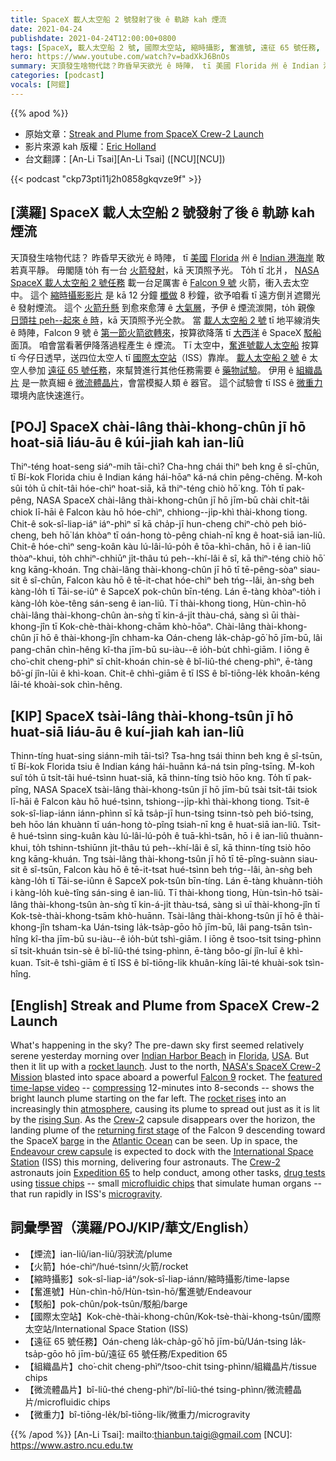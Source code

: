 ```yaml
---
title: SpaceX 載人太空船 2 號發射了後 ê 軌跡 kah 煙流
date: 2021-04-24
publishdate: 2021-04-24T12:00:00+0800
tags: [SpaceX, 載人太空船 2 號, 國際太空站, 縮時攝影, 奮進號, 遠征 65 號任務, Falcon 9 號火箭]
hero: https://www.youtube.com/watch?v=badXkJ6BnOs
summary: 天頂發生啥物代誌？昨昏早天欲光 ê 時陣， tī 美國 Florida 州 ê Indian 港海岸敢若真平靜。毋閣隨 to̍h 有一台火箭發射，kā 天頂照予光。
categories: [podcast]
vocals: [阿錕]
---
```


{{% apod %}}

- 原始文章：[Streak and Plume from SpaceX Crew-2 Launch](https://apod.nasa.gov/apod/ap210424.html)
- 影片來源 kah 版權：[Eric Holland](https://www.youtube.com/user/eric72holland/)
- 台文翻譯：[An-Li Tsai][An-Li Tsai] ([NCU][NCU])

{{< podcast "ckp73pti11j2h0858gkqvze9f" >}}

## [漢羅] SpaceX 載人太空船 2 號發射了後 ê 軌跡 kah 煙流
天頂發生啥物代誌？
昨昏早天欲光 ê 時陣， tī [美國][USA] [Florida][Florida] 州 ê [Indian 港海岸][Indian Harbor Beach] 敢若真平靜。
毋閣隨 to̍h 有一台 [火箭發射][rocket launch]，kā 天頂照予光。
To̍h tī 北爿， [NASA SpaceX 載人太空船 2 號任務][NASA's SpaceX Crew-2 Mission] 載一台足厲害 ê [Falcon 9 號][Falcon 9] 火箭，衝入去太空中。
這个 [縮時攝影影片][featured time-lapse video] 是 kā 12 分鐘 [櫼做][compressing] 8 秒鐘，欲予咱看 tī 遠方倒爿遮爾光 ê 發射煙流。
這个 [火箭升懸][rocket rises] 到愈來愈薄 ê [大氣層][atmosphere]，予伊 ê 煙流湠開，to̍h 親像 [日頭拄 peh--起來 ê 時][rising Sun]，kā 天頂照予光仝款。
當 [載人太空船 2 號][Crew-2a] tī 地平線消失 ê 時陣，Falcon 9 號 ê [第一節火箭欲轉來][returning first stage]，按算欲降落 tī [大西洋][Atlantic Ocean] ê SpaceX [駁船][barge] 面頂。
咱會當看著伊降落過程產生 ê 煙流。
Tī 太空中，[奮進號載人太空船][Endeavour crew capsule] 按算 tī 今仔日透早，送四位太空人 tī [國際太空站][International Space Station]（ISS）靠岸。
[載人太空船 2 號][Crew-2b] ê 太空人參加 [遠征 65 號任務][Expedition 65]，來幫贊進行其他任務需要 ê [藥物試驗][drug tests]。
伊用 ê [組織晶片][tissue chips] 是一款真細 ê [微流體晶片][microfluidic chips]，會當模擬人類 ê 器官。
這个試驗會 tī ISS ê [微重力][microgravity] 環境內底快速進行。

## [POJ] SpaceX chài-lâng thài-khong-chûn jī hō hoat-siā liáu-āu ê kúi-jiah kah ian-liû
Thiⁿ-téng hoat-seng siáⁿ-mih tāi-chì?
Cha-hng chái thiⁿ beh kng ê sî-chūn, tī Bí-kok Florida chiu ê Indian káng hái-hōaⁿ ká-ná chin pêng-chēng.
M̄-koh sûi to̍h ū chi̍t-tâi hóe-chìⁿ hoat-siā, kā thiⁿ-téng chiò hō͘ kng.
To̍h tī pak-pêng, NASA SpaceX chài-lâng thài-khong-chûn jī hō jīm-bū chài chi̍t-tâi chiok lī-hāi ê Falcon kàu hō hóe-chìⁿ, chhiong--ji̍p-khì thài-khong tiong.
Chit-ê sok-sî-liap-iáⁿ iáⁿ-phìⁿ sī kā cha̍p-jī hun-cheng chiⁿ-chò peh bió-cheng, beh hō͘ lán khòaⁿ tī oán-hong tò-pêng chiah-nī kng ê hoat-siā ian-liû.
Chit-ê hóe-chìⁿ seng-koân kàu lú-lâi-lú-po̍h ê tōa-khì-chân, hō i ê ian-liû thòaⁿ-khui, to̍h chhiⁿ-chhiūⁿ ji̍t-thâu tú peh--khí-lâi ê sî, kā thiⁿ-téng chiò hō͘ kng kāng-khoán.
Tng chài-lâng thài-khong-chûn jī hō tī tē-pêng-sòaⁿ siau-sit ê sî-chūn, Falcon kàu hō ê tē-it-chat hóe-chìⁿ beh tńg--lâi, àn-sǹg beh kàng-lo̍h tī Tāi-se-iûⁿ ê SapceX pok-chûn bīn-téng.
Lán ē-tàng khòaⁿ-tio̍h i kàng-lo̍h kòe-têng sán-seng ê ian-liû.
Tī thài-khong tiong, Hùn-chìn-hō chài-lâng thài-khong-chûn àn-sǹg tī kin-á-ji̍t thàu-chá, sàng sì ūi thài-khong-jîn tī Kok-chè-thài-khong-chām khò-hōaⁿ.
Chài-lâng thài-khong-chûn jī hō ê thài-khong-jîn chham-ka Oán-cheng la̍k-cha̍p-gō͘ hō jīm-bū, lâi pang-chān chìn-hêng kî-tha jīm-bū su-iàu--ê io̍h-bu̍t chhì-giām.
I iōng ê cho͘-chit cheng-phìⁿ sī chi̍t-khoán chin-sè ê bî-liû-thé cheng-phìⁿ, ē-tàng bô͘-gí jîn-lūi ê khì-koan.
Chit-ê chhì-giām ē tī ISS ê bî-tiōng-le̍k khoân-kéng lāi-té khoài-sok chìn-hêng.


## [KIP] SpaceX tsài-lâng thài-khong-tsûn jī hō huat-siā liáu-āu ê kuí-jiah kah ian-liû
Thinn-tíng huat-sing siánn-mih tāi-tsì?
Tsa-hng tsái thinn beh kng ê sî-tsūn, tī Bí-kok Florida tsiu ê Indian káng hái-huānn ká-ná tsin pîng-tsīng.
M̄-koh suî to̍h ū tsi̍t-tâi hué-tsìnn huat-siā, kā thinn-tíng tsiò hōo kng.
To̍h tī pak-pîng, NASA SpaceX tsài-lâng thài-khong-tsûn jī hō jīm-bū tsài tsi̍t-tâi tsiok lī-hāi ê Falcon kàu hō hué-tsìnn, tshiong--ji̍p-khì thài-khong tiong.
Tsit-ê sok-sî-liap-iánn iánn-phìnn sī kā tsa̍p-jī hun-tsing tsinn-tsò peh bió-tsing, beh hōo lán khuànn tī uán-hong tò-pîng tsiah-nī kng ê huat-siā ian-liû.
Tsit-ê hué-tsìnn sing-kuân kàu lú-lâi-lú-po̍h ê tuā-khì-tsân, hō i ê ian-liû thuànn-khui, to̍h tshinn-tshiūnn ji̍t-thâu tú peh--khí-lâi ê sî, kā thinn-tíng tsiò hōo kng kāng-khuán.
Tng tsài-lâng thài-khong-tsûn jī hō tī tē-pîng-suànn siau-sit ê sî-tsūn, Falcon kàu hō ê tē-it-tsat hué-tsìnn beh tńg--lâi, àn-sǹg beh kàng-lo̍h tī Tāi-se-iûnn ê SapceX pok-tsûn bīn-tíng.
Lán ē-tàng khuànn-tio̍h i kàng-lo̍h kuè-tîng sán-sing ê ian-liû.
Tī thài-khong tiong, Hùn-tsìn-hō tsài-lâng thài-khong-tsûn àn-sǹg tī kin-á-ji̍t thàu-tsá, sàng sì uī thài-khong-jîn tī Kok-tsè-thài-khong-tsām khò-huānn.
Tsài-lâng thài-khong-tsûn jī hō ê thài-khong-jîn tsham-ka Uán-tsing la̍k-tsa̍p-gōo hō jīm-bū, lâi pang-tsān tsìn-hîng kî-tha jīm-bū su-iàu--ê io̍h-bu̍t tshì-giām.
I iōng ê tsoo-tsit tsing-phìnn sī tsi̍t-khuán tsin-sè ê bî-liû-thé tsing-phìnn, ē-tàng bôo-gí jîn-luī ê khì-kuan.
Tsit-ê tshì-giām ē tī ISS ê bî-tiōng-li̍k khuân-kíng lāi-té khuài-sok tsìn-hîng.

## [English] Streak and Plume from SpaceX Crew-2 Launch
What's happening in the sky? The pre-dawn sky first seemed relatively serene yesterday morning over [Indian Harbor Beach][Indian Harbor Beach] in [Florida][Florida], [USA][USA]. But then it lit up with a [rocket launch][rocket launch]. Just to the north, [NASA's SpaceX Crew-2 Mission][NASA's SpaceX Crew-2 Mission] blasted into space aboard a powerful [Falcon 9][Falcon 9] rocket. The [featured time-lapse video][featured time-lapse video] -- [compressing][compressing] 12-minutes into 8-seconds -- shows the bright launch plume starting on the far left. The [rocket rises][rocket rises] into an increasingly thin [atmosphere][atmosphere], causing its plume to spread out just as it is lit by the [rising Sun][rising Sun]. As the [Crew-2][Crew-2a] capsule disappears over the horizon, the landing plume of the [returning first stage][returning first stage] of the Falcon 9 descending toward the SpaceX [barge][barge] in the [Atlantic Ocean][Atlantic Ocean] can be seen. Up in space, the [Endeavour crew capsule][Endeavour crew capsule] is expected to dock with the [International Space Station][International Space Station] (ISS) this morning, delivering four astronauts. The [Crew-2][Crew-2b] astronauts join [Expedition 65][Expedition 65] to help conduct, among other tasks, [drug tests][drug tests] using [tissue chips][tissue chips] -- small [microfluidic chips][microfluidic chips] that simulate human organs -- that run rapidly in ISS's [microgravity][microgravity].

## 詞彙學習（漢羅/POJ/KIP/華文/English）

- 【煙流】ian-liû/ian-liû/羽狀流/plume
- 【火箭】hóe-chìⁿ/hué-tsìnn/火箭/rocket
- 【縮時攝影】sok-sî-liap-iáⁿ/sok-sî-liap-iánn/縮時攝影/time-lapse
- 【奮進號】Hùn-chìn-hō/Hùn-tsìn-hō/奮進號/Endeavour
- 【駁船】pok-chûn/pok-tsûn/駁船/barge
- 【國際太空站】Kok-chè-thài-khong-chûn/Kok-tsè-thài-khong-tsûn/國際太空站/International Space Station (ISS)
- 【遠征 65 號任務】Oán-cheng la̍k-cha̍p-gō͘ hō jīm-bū/Uán-tsing la̍k-tsa̍p-gōo hō jīm-bū/遠征 65 號任務/Expedition 65
- 【組織晶片】cho͘-chit cheng-phìⁿ/tsoo-chit tsing-phìnn/組織晶片/tissue chips
- 【微流體晶片】bî-liû-thé cheng-phìⁿ/bî-liû-thé tsing-phìnn/微流體晶片/microfluidic chips
- 【微重力】bî-tiōng-le̍k/bî-tiōng-li̍k/微重力/microgravity

{{% /apod %}}
[An-Li Tsai]: mailto:thianbun.taigi@gmail.com
[NCU]: https://www.astro.ncu.edu.tw

[Indian Harbor Beach]:https://en.wikipedia.org/wiki/Indian_Harbour_Beach,_Florida
[Florida]:https://en.wikipedia.org/wiki/Florida
[USA]:https://www.cia.gov/the-world-factbook/countries/united-states/
[rocket launch]:https://youtu.be/lW07SN3YoLI?t=16130
[NASA's SpaceX Crew-2 Mission]:https://blogs.nasa.gov/crew-2/2021/04/23/nasa-spacex-officials-thrilled-with-crew-2-launch-success/
[Falcon 9]:https://www.spacex.com/vehicles/falcon-9/
[featured time-lapse video]:https://www.youtube.com/watch?v=2lmisMgE_Oc
[compressing]:https://i.pinimg.com/736x/62/f1/fe/62f1fe59e5e8ed26d724f701adc5be0b.jpg
[rocket rises]:https://youtu.be/badXkJ6BnOs
[atmosphere]:https://climatekids.nasa.gov/whats-in-the-atmosphere/
[rising Sun]:https://apod.nasa.gov/apod/ap201221.html
[Crew-2a]:https://en.wikipedia.org/wiki/SpaceX_Crew-2
[returning first stage]:https://apod.nasa.gov/apod/ap151228.html
[barge]:https://en.wikipedia.org/wiki/Autonomous_spaceport_drone_ship
[Atlantic Ocean]:https://en.wikipedia.org/wiki/Atlantic_Ocean
[Endeavour crew capsule]:https://en.wikipedia.org/wiki/Crew_Dragon_Endeavour
[International Space Station]:https://apod.nasa.gov/apod/ap151109.html
[Crew-2b]:https://www.nasa.gov/subject/19027/crew2/
[Expedition 65]:https://www.nasa.gov/mission_pages/station/expeditions/expedition65/index.html
[drug tests]:https://www.nasa.gov/mission_pages/station/research/news/crew-2-microgravity-science-space-station
[tissue chips]:https://en.wikipedia.org/wiki/Organ-on-a-chip
[microfluidic chips]:https://youtu.be/dxz10In1774
[microgravity]:https://www.nasa.gov/audience/forstudents/5-8/features/nasa-knows/what-is-microgravity-58.html
